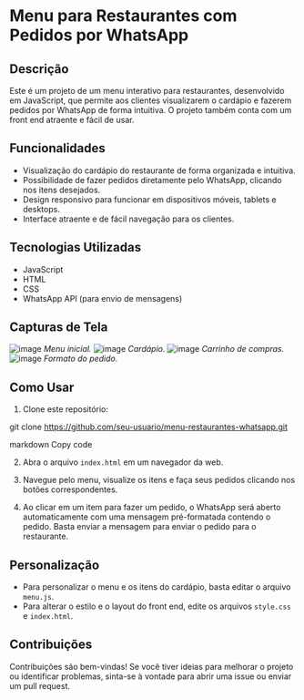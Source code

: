 # Menu para Restaurantes com Pedidos por WhatsApp

## Descrição

Este é um projeto de um menu interativo para restaurantes, desenvolvido em JavaScript, que permite aos clientes visualizarem o cardápio e fazerem pedidos por WhatsApp de forma intuitiva. O projeto também conta com um front end atraente e fácil de usar.

## Funcionalidades

- Visualização do cardápio do restaurante de forma organizada e intuitiva.
- Possibilidade de fazer pedidos diretamente pelo WhatsApp, clicando nos itens desejados.
- Design responsivo para funcionar em dispositivos móveis, tablets e desktops.
- Interface atraente e de fácil navegação para os clientes.

## Tecnologias Utilizadas

- JavaScript
- HTML
- CSS
- WhatsApp API (para envio de mensagens)

## Capturas de Tela
![image](https://github.com/ZanottoFelipe/menu-restaurante-js/assets/105025789/36ba721b-b47e-4277-9739-a03c59332f54)
*Menu inicial.*
![image](https://github.com/ZanottoFelipe/menu-restaurante-js/assets/105025789/db5a9a27-882c-4612-b9bb-ed5714bb02ff)
*Cardápio.*
![image](https://github.com/ZanottoFelipe/menu-restaurante-js/assets/105025789/7ab73eb8-76bd-4798-b35b-73d033e514f3)
*Carrinho de compras.*
![image](https://github.com/ZanottoFelipe/menu-restaurante-js/assets/105025789/bd554e00-7aa3-4e0e-a001-d6bba04ea561)
*Formato do pedido.*

## Como Usar

1. Clone este repositório:

git clone https://github.com/seu-usuario/menu-restaurantes-whatsapp.git

markdown
Copy code

2. Abra o arquivo `index.html` em um navegador da web.

3. Navegue pelo menu, visualize os itens e faça seus pedidos clicando nos botões correspondentes.

4. Ao clicar em um item para fazer um pedido, o WhatsApp será aberto automaticamente com uma mensagem pré-formatada contendo o pedido. Basta enviar a mensagem para enviar o pedido para o restaurante.

## Personalização

- Para personalizar o menu e os itens do cardápio, basta editar o arquivo `menu.js`.
- Para alterar o estilo e o layout do front end, edite os arquivos `style.css` e `index.html`.

## Contribuições

Contribuições são bem-vindas! Se você tiver ideias para melhorar o projeto ou identificar problemas, sinta-se à vontade para abrir uma issue ou enviar um pull request.
